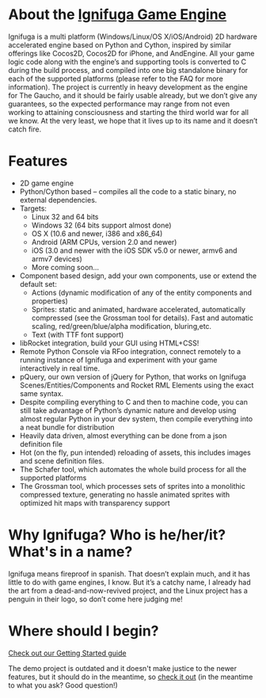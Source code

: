 About the [Ignifuga Game Engine](www.ignifuga.org)
==============================

Ignifuga is a multi platform (Windows/Linux/OS X/iOS/Android) 2D hardware accelerated engine based on Python and Cython,
inspired by similar offerings like Cocos2D, Cocos2D for iPhone, and AndEngine. All your game logic code along with the
engine’s and supporting tools is converted to C during the build process, and compiled into one big standalone binary
for each of the supported platforms (please refer to the FAQ for more information). The project is currently in heavy
development as the engine for The Gaucho, and it should be fairly usable already, but we don’t give any guarantees, so
the expected performance may range from not even working to attaining consciousness and starting the third world war for
all we know. At the very least, we hope that it lives up to its name and it doesn’t catch fire.

Features
========

* 2D game engine
* Python/Cython based – compiles all the code to a static binary, no external dependencies.
* Targets:
    * Linux 32 and 64 bits
    * Windows 32 (64 bits support almost done)
    * OS X (10.6 and newer, i386 and x86_64)
    * Android (ARM CPUs, version 2.0 and newer)
    * iOS (3.0 and newer with the iOS SDK v5.0 or newer, armv6 and armv7 devices)
    * More coming soon…
* Component based design, add your own components, use or extend the default set:
    * Actions (dynamic modification of any of the entity components and properties)
    * Sprites: static and animated, hardware accelerated, automatically compressed (see the Grossman tool for details). Fast and automatic scaling, red/green/blue/alpha modification, bluring,etc.
    * Text (with TTF font support)
* libRocket integration, build your GUI using HTML+CSS!
* Remote Python Console via RFoo integration, connect remotely to a running instance of Ignifuga and experiment with your game interactively in real time.
* pQuery, our own version of jQuery for Python, that works on Ignifuga Scenes/Entities/Components and Rocket RML Elements using the exact same syntax.
* Despite compiling everything to C and then to machine code, you can still take advantage of Python’s dynamic nature and develop using almost regular Python in your dev system, then compile everything into a neat bundle for distribution
* Heavily data driven, almost everything can be done from a json definition file
* Hot (on the fly, pun intended) reloading of assets, this includes images and scene definition files.
* The Schafer tool, which automates the whole build process for all the supported platforms
* The Grossman tool, which processes sets of sprites into a monolithic compressed texture, generating no hassle animated sprites with optimized hit maps with transparency support

Why Ignifuga? Who is he/her/it? What's in a name?
=================================================

Ignifuga means fireproof in spanish. That doesn’t explain much, and it has little to do with game engines, I know.
But it’s a catchy name, I already had the art from a dead-and-now-revived project,
and the Linux project has a penguin in their logo, so don’t come here judging me!

Where should I begin?
=====================

[Check out our Getting Started guide](http://ignifuga.org/gettingstarted)

The demo project is outdated and it doesn't make justice to the newer features, but it should do in the meantime,
so [check it out](https://bitbucket.org/gabomdq/ignifuga-demo) (in the meantime to what you ask? Good question!)


